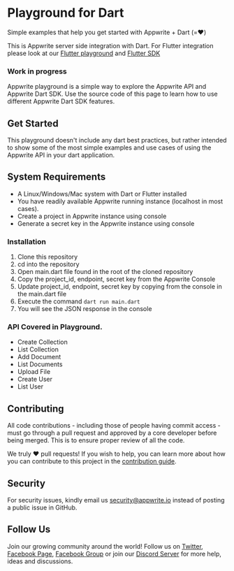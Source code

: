 # Playground for Dart

Simple examples that help you get started with Appwrite + Dart (=❤️)

This is Appwrite server side integration with Dart. For Flutter integration please look at our [Flutter playground](https://github.com/appwrite/playground-for-flutter) and [Flutter SDK](https://github.com/appwrite/sdk-for-flutter)

### Work in progress

Appwrite playground is a simple way to explore the Appwrite API and Appwrite Dart SDK. Use the source code of this page to learn how to use different Appwrite Dart SDK features.

## Get Started
This playground doesn't include any dart best practices, but rather intended to show some of the most simple examples and use cases of using the Appwrite API in your dart application.

## System Requirements
* A Linux/Windows/Mac system with Dart or Flutter installed
* You have readily available Appwrite running instance (localhost in most cases).
* Create a project in Appwrite instance using console
* Generate a secret key in the Appwrite instance using console

### Installation
1. Clone this repository
2. cd into the repository
3. Open main.dart file found in the root of the cloned repository
4. Copy the project_id, endpoint, secret key from the Appwrite Console
5. Update project_id, endpoint, secret key by copying from the console in the main.dart file
6. Execute the command `dart run main.dart`
7. You will see the JSON response in the console

### API Covered in Playground.
* Create Collection
* List Collection
* Add Document
* List Documents
* Upload File
* Create User
* List User

## Contributing

All code contributions - including those of people having commit access - must go through a pull request and approved by a core developer before being merged. This is to ensure proper review of all the code.

We truly ❤️ pull requests! If you wish to help, you can learn more about how you can contribute to this project in the [contribution guide](https://github.com/appwrite/appwrite/blob/master/CONTRIBUTING.md).

## Security

For security issues, kindly email us [security@appwrite.io](mailto:security@appwrite.io) instead of posting a public issue in GitHub.

## Follow Us

Join our growing community around the world! Follow us on [Twitter](https://twitter.com/appwrite), [Facebook Page](https://www.facebook.com/appwrite.io), [Facebook Group](https://www.facebook.com/groups/appwrite.developers/) or join our [Discord Server](https://appwrite.io/discord) for more help, ideas and discussions.
